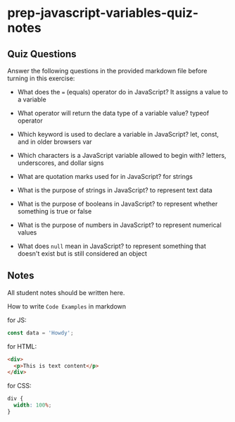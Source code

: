 # prep-javascript-variables-quiz-notes

## Quiz Questions

Answer the following questions in the provided markdown file before turning in this exercise:

- What does the `=` (equals) operator do in JavaScript?
  It assigns a value to a variable
- What operator will return the data type of a variable value? typeof operator

- Which keyword is used to declare a variable in JavaScript? let, const, and in older browsers var

- Which characters is a JavaScript variable allowed to begin with? letters, underscores, and dollar signs

- What are quotation marks used for in JavaScript?
  for strings

- What is the purpose of strings in JavaScript?
  to represent text data

- What is the purpose of booleans in JavaScript?
  to represent whether something is true or false

- What is the purpose of numbers in JavaScript?
  to represent numerical values

- What does `null` mean in JavaScript?
  to represent something that doesn't exist but is still considered an object

## Notes

All student notes should be written here.

How to write `Code Examples` in markdown

for JS:

```javascript
const data = 'Howdy';
```

for HTML:

```html
<div>
  <p>This is text content</p>
</div>
```

for CSS:

```css
div {
  width: 100%;
}
```
